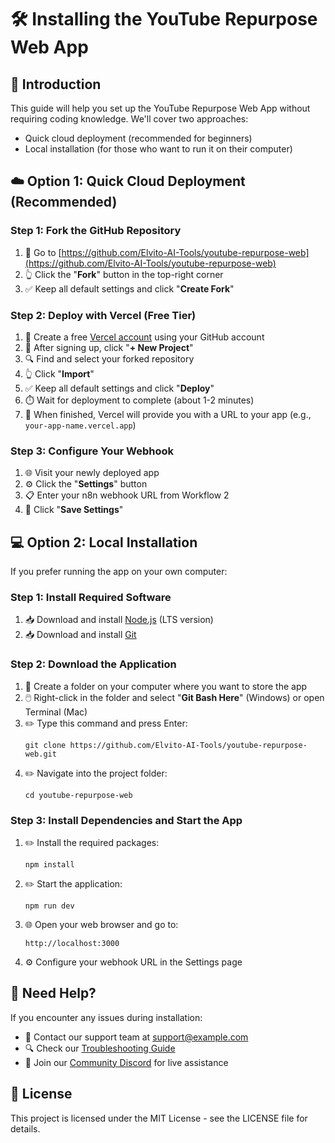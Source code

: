 # 🛠️ Installing the YouTube Repurpose Web App

## 👋 Introduction

This guide will help you set up the YouTube Repurpose Web App without requiring coding knowledge. We'll cover two approaches:
- Quick cloud deployment (recommended for beginners)
- Local installation (for those who want to run it on their computer)

## ☁️ Option 1: Quick Cloud Deployment (Recommended)

### Step 1: Fork the GitHub Repository

1. 🔗 Go to [https://github.com/Elvito-AI-Tools/youtube-repurpose-web](https://github.com/Elvito-AI-Tools/youtube-repurpose-web)
2. 👆 Click the "**Fork**" button in the top-right corner
3. ✅ Keep all default settings and click "**Create Fork**"

### Step 2: Deploy with Vercel (Free Tier)

1. 📝 Create a free [Vercel account](https://vercel.com/signup) using your GitHub account
2. 🚀 After signing up, click "**+ New Project**"
3. 🔍 Find and select your forked repository
4. 👆 Click "**Import**"
5. ✅ Keep all default settings and click "**Deploy**"
6. ⏱️ Wait for deployment to complete (about 1-2 minutes)
7. 🎉 When finished, Vercel will provide you with a URL to your app (e.g., `your-app-name.vercel.app`)

### Step 3: Configure Your Webhook

1. 🌐 Visit your newly deployed app
2. ⚙️ Click the "**Settings**" button
3. 📋 Enter your n8n webhook URL from Workflow 2
4. 💾 Click "**Save Settings**"

## 💻 Option 2: Local Installation

If you prefer running the app on your own computer:

### Step 1: Install Required Software

1. 📥 Download and install [Node.js](https://nodejs.org/) (LTS version)
2. 📥 Download and install [Git](https://git-scm.com/downloads)

### Step 2: Download the Application

1. 📂 Create a folder on your computer where you want to store the app
2. 🖱️ Right-click in the folder and select "**Git Bash Here**" (Windows) or open Terminal (Mac)
3. ✏️ Type this command and press Enter:
   ```
   git clone https://github.com/Elvito-AI-Tools/youtube-repurpose-web.git
   ```
4. ✏️ Navigate into the project folder:
   ```
   cd youtube-repurpose-web
   ```

### Step 3: Install Dependencies and Start the App

1. ✏️ Install the required packages:
   ```
   npm install
   ```
2. ✏️ Start the application:
   ```
   npm run dev
   ```
3. 🌐 Open your web browser and go to:
   ```
   http://localhost:3000
   ```
4. ⚙️ Configure your webhook URL in the Settings page

## 🤔 Need Help?

If you encounter any issues during installation:

- 📧 Contact our support team at support@example.com
- 🔍 Check our [Troubleshooting Guide](https://example.com/troubleshooting)
- 💬 Join our [Community Discord](https://discord.gg/example) for live assistance

## 📝 License

This project is licensed under the MIT License - see the LICENSE file for details.
